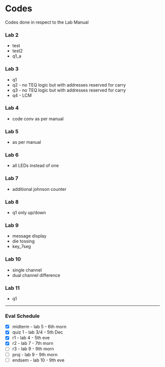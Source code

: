 # Codes

Codes done in respect to the Lab Manual

### Lab 2

- test
- test2
- q1_a

### Lab 3

- q1
- q2 - no TEQ logic but with addresses reserved for carry
- q3 - no TEQ logic but with addresses reserved for carry
- q4 - LCM

### Lab 4

- code conv as per manual

### Lab 5

- as per manual

### Lab 6

- all LEDs instead of one

### Lab 7

- additional johnson counter

### Lab 8

- q1 only up/down

### Lab 9

- message display
- die tossing
- key_7seg

### Lab 10

- single channel
- dual channel difference

### Lab 11

- q1

<hr>

### Eval Schedule

- [x] midterm - lab 5 - 6th morn
- [x] quiz 1 - lab 3/4 - 5th Dec
- [x] r1 - lab 4 - 5th eve
- [x] r2 - lab 7 - 7th morn
- [ ] r3 - lab 9 - 9th morn
- [ ] proj - lab 9 - 9th morn
- [ ] endsem - lab 10 - 9th eve
